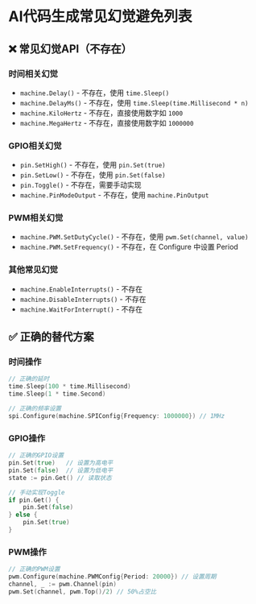 # AI代码生成常见幻觉避免列表

## ❌ 常见幻觉API（不存在）

### 时间相关幻觉
- `machine.Delay()` - 不存在，使用 `time.Sleep()`
- `machine.DelayMs()` - 不存在，使用 `time.Sleep(time.Millisecond * n)`
- `machine.KiloHertz` - 不存在，直接使用数字如 `1000`
- `machine.MegaHertz` - 不存在，直接使用数字如 `1000000`

### GPIO相关幻觉
- `pin.SetHigh()` - 不存在，使用 `pin.Set(true)`
- `pin.SetLow()` - 不存在，使用 `pin.Set(false)`
- `pin.Toggle()` - 不存在，需要手动实现
- `machine.PinModeOutput` - 不存在，使用 `machine.PinOutput`

### PWM相关幻觉
- `machine.PWM.SetDutyCycle()` - 不存在，使用 `pwm.Set(channel, value)`
- `machine.PWM.SetFrequency()` - 不存在，在 Configure 中设置 Period

### 其他常见幻觉
- `machine.EnableInterrupts()` - 不存在
- `machine.DisableInterrupts()` - 不存在
- `machine.WaitForInterrupt()` - 不存在

## ✅ 正确的替代方案

### 时间操作
```go
// 正确的延时
time.Sleep(100 * time.Millisecond)
time.Sleep(1 * time.Second)

// 正确的频率设置
spi.Configure(machine.SPIConfig{Frequency: 1000000}) // 1MHz
```

### GPIO操作
```go
// 正确的GPIO设置
pin.Set(true)   // 设置为高电平
pin.Set(false)  // 设置为低电平
state := pin.Get() // 读取状态

// 手动实现Toggle
if pin.Get() {
    pin.Set(false)
} else {
    pin.Set(true)
}
```

### PWM操作
```go
// 正确的PWM设置
pwm.Configure(machine.PWMConfig{Period: 20000}) // 设置周期
channel, _ := pwm.Channel(pin)
pwm.Set(channel, pwm.Top()/2) // 50%占空比
```

